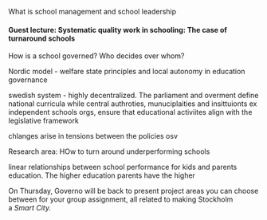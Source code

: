 
What is school management and school leadership

#### Guest lecture: Systematic quality work in schooling: The case of turnaround schools

How is a school governed? Who decides over whom?

Nordic model - welfare state principles and local autonomy in education governance

swedish system - highly decentralized. The parliament and overment define national curricula while central authroties, munuciplaities and insittuionts ex independent schools orgs, ensure that educational activiites align with the legislative framework

chlanges arise in tensions between the policies osv


Research area: HOw to turn around underperforming schools

linear relationships between school performance for kids and parents education. The higher education parents have the higher 











On Thursday, Governo will be back to present project areas you can choose between for your group assignment, all related to making Stockholm a _Smart City._